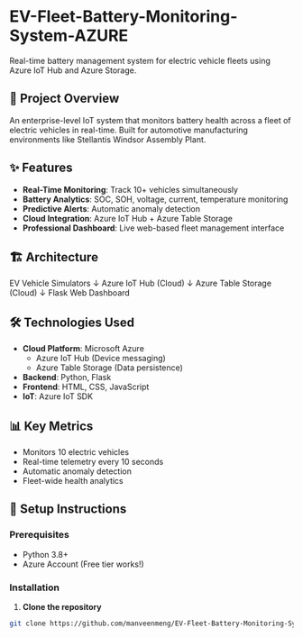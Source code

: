 # EV-Fleet-Battery-Monitoring-System-AZURE
Real-time battery management system for electric vehicle fleets using Azure IoT Hub and Azure Storage.



## 🚗 Project Overview

An enterprise-level IoT system that monitors battery health across a fleet of electric vehicles in real-time. Built for automotive manufacturing environments like Stellantis Windsor Assembly Plant.

## ✨ Features

- **Real-Time Monitoring**: Track 10+ vehicles simultaneously
- **Battery Analytics**: SOC, SOH, voltage, current, temperature monitoring
- **Predictive Alerts**: Automatic anomaly detection
- **Cloud Integration**: Azure IoT Hub + Azure Table Storage
- **Professional Dashboard**: Live web-based fleet management interface

## 🏗️ Architecture
EV Vehicle Simulators
↓
Azure IoT Hub (Cloud)
↓
Azure Table Storage (Cloud)
↓
Flask Web Dashboard



## 🛠️ Technologies Used

- **Cloud Platform**: Microsoft Azure
  - Azure IoT Hub (Device messaging)
  - Azure Table Storage (Data persistence)
- **Backend**: Python, Flask
- **Frontend**: HTML, CSS, JavaScript
- **IoT**: Azure IoT SDK

## 📊 Key Metrics

- Monitors 10 electric vehicles
- Real-time telemetry every 10 seconds
- Automatic anomaly detection
- Fleet-wide health analytics

## 🚀 Setup Instructions

### Prerequisites
- Python 3.8+
- Azure Account (Free tier works!)

### Installation

1. **Clone the repository**
```bash
git clone https://github.com/manveenmeng/EV-Fleet-Battery-Monitoring-System-AZURE

